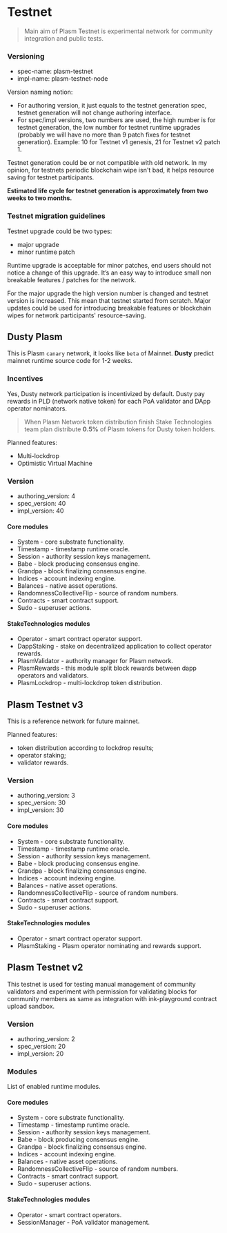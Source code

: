 # Testnet





> Main aim of Plasm Testnet is experimental network for community integration and public tests.

### Versioning <a id="versioning"></a>

* spec-name: plasm-testnet
* impl-name: plasm-testnet-node

Version naming notion:

* For authoring version, it just equals to the testnet generation spec, testnet generation will not change authoring interface.
* For spec/impl versions, two numbers are used, the high number is for testnet generation, the low number for testnet runtime upgrades \(probably we will have no more than 9 patch fixes for testnet generation\). Example: 10 for Testnet v1 genesis, 21 for Testnet v2 patch 1.

Testnet generation could be or not compatible with old network. In my opinion, for testnets periodic blockchain wipe isn't bad, it helps resource saving for testnet participants.

**Estimated life cycle for testnet generation is approximately from two weeks to two months.**

### Testnet migration guidelines <a id="testnet-migration-guidelines"></a>

Testnet upgrade could be two types:

* major upgrade
* minor runtime patch

Runtime upgrade is acceptable for minor patches, end users should not notice a change of this upgrade. It’s an easy way to introduce small non breakable features / patches for the network.

For the major upgrade the high version number is changed and testnet version is increased. This mean that testnet started from scratch. Major updates could be used for introducing breakable features or blockchain wipes for network participants' resource-saving.

## Dusty Plasm <a id="dusty-plasm"></a>

This is Plasm `canary` network, it looks like `beta` of Mainnet. **Dusty** predict mainnet runtime source code for 1-2 weeks.

### Incentives <a id="incentives"></a>

Yes, Dusty network participation is incentivized by default. Dusty pay rewards in PLD \(network native token\) for each PoA validator and DApp operator nominators.

> When Plasm Network token distribution finish Stake Technologies team plan distribute **0.5%** of Plasm tokens for Dusty token holders.

Planned features:

* Multi-lockdrop
* Optimistic Virtual Machine

### Version <a id="version"></a>

* authoring\_version: 4
* spec\_version: 40
* impl\_version: 40

#### Core modules <a id="core-modules"></a>

* System - core substrate functionality.
* Timestamp - timestamp runtime oracle.
* Session - authority session keys management.
* Babe - block producing consensus engine.
* Grandpa - block finalizing consensus engine.
* Indices - account indexing engine.
* Balances - native asset operations.
* RandomnessCollectiveFlip - source of random numbers.
* Contracts - smart contract support.
* Sudo - superuser actions.

#### StakeTechnologies modules <a id="staketechnologies-modules"></a>

* Operator - smart contract operator support.
* DappStaking - stake on decentralized application to collect operator rewards.
* PlasmValidator - authority manager for Plasm network.
* PlasmRewards - this module split block rewards between dapp operators and validators.
* PlasmLockdrop - multi-lockdrop token distribution.

## Plasm Testnet v3 <a id="plasm-testnet-v3"></a>

This is a reference network for future mainnet.

Planned features:

* token distribution according to lockdrop results;
* operator staking;
* validator rewards.

### Version <a id="version"></a>

* authoring\_version: 3
* spec\_version: 30
* impl\_version: 30

#### Core modules <a id="core-modules"></a>

* System - core substrate functionality.
* Timestamp - timestamp runtime oracle.
* Session - authority session keys management.
* Babe - block producing consensus engine.
* Grandpa - block finalizing consensus engine.
* Indices - account indexing engine.
* Balances - native asset operations.
* RandomnessCollectiveFlip - source of random numbers.
* Contracts - smart contract support.
* Sudo - superuser actions.

#### StakeTechnologies modules <a id="staketechnologies-modules"></a>

* Operator - smart contract operator support.
* PlasmStaking - Plasm operator nominating and rewards support.

## Plasm Testnet v2 <a id="plasm-testnet-v2"></a>

This testnet is used for testing manual management of community validators and experiment with permission for validating blocks for community members as same as integration with ink-playground contract upload sandbox.

### Version <a id="version"></a>

* authoring\_version: 2
* spec\_version: 20
* impl\_version: 20

### Modules <a id="modules"></a>

List of enabled runtime modules.

#### Core modules <a id="core-modules"></a>

* System - core substrate functionality.
* Timestamp - timestamp runtime oracle.
* Session - authority session keys management.
* Babe - block producing consensus engine.
* Grandpa - block finalizing consensus engine.
* Indices - account indexing engine.
* Balances - native asset operations.
* RandomnessCollectiveFlip - source of random numbers.
* Contracts - smart contract support.
* Sudo - superuser actions.

#### StakeTechnologies modules <a id="staketechnologies-modules"></a>

* Operator - smart contract operators.
* SessionManager - PoA validator management.

